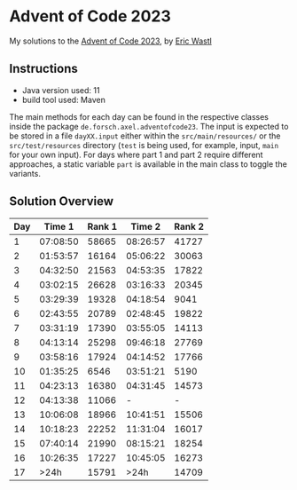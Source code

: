 # Advent of Code 2023

My solutions to the [Advent of Code 2023](https://adventofcode.com/), by [Eric Wastl](http://was.tl/)

## Instructions

* Java version used: 11
* build tool used: Maven

The main methods for each day can be found in the respective classes inside the package `de.forsch.axel.adventofcode23`.
The input is expected to be stored in a file `dayXX.input` either within the `src/main/resources/` or the `src/test/resources` directory (`test` is being used, for example, input, `main` for your own input).
For days where part 1 and part 2 require different approaches, a static variable `part` is available in the main class to toggle the variants.

## Solution Overview

| Day | Time 1   | Rank 1 | Time 2   | Rank 2 |
| --- | -------- | ------ | -------- | ------ |
| 1   | 07:08:50 | 58665  | 08:26:57 | 41727  |
| 2   | 01:53:57 | 16164  | 05:06:22 | 30063  |
| 3   | 04:32:50 | 21563  | 04:53:35 | 17822  |
| 4   | 03:02:15 | 26628  | 03:16:33 | 20345  |
| 5   | 03:29:39 | 19328  | 04:18:54 | 9041   |
| 6   | 02:43:55 | 20789  | 02:48:45 | 19822  |
| 7   | 03:31:19 | 17390  | 03:55:05 | 14113  |
| 8   | 04:13:14 | 25298  | 09:46:18 | 27769  |
| 9   | 03:58:16 | 17924  | 04:14:52 | 17766  |
| 10  | 01:35:25 | 6546   | 03:51:21 | 5190   |
| 11  | 04:23:13 | 16380  | 04:31:45 | 14573  |
| 12  | 04:13:38 | 11066  | -        | -      |
| 13  | 10:06:08 | 18966  | 10:41:51 | 15506  |
| 14  | 10:18:23 | 22252  | 11:31:04 | 16017  |
| 15  | 07:40:14 | 21990  | 08:15:21 | 18254  |
| 16  | 10:26:35 | 17227  | 10:45:05 | 16273  |
| 17  |     >24h | 15791  |     >24h | 14709  |
